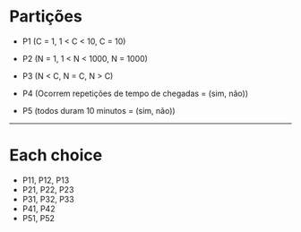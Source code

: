 # Partições

- P1 (C = 1, 1 < C < 10, C = 10)

- P2 (N = 1, 1 < N < 1000, N = 1000)

- P3 (N < C, N = C, N > C)

- P4 (Ocorrem repetições de tempo de chegadas = (sim, não))

- P5 (todos duram 10 minutos = (sim, não))


--------------------------------------------

# Each choice

- P11, P12, P13
- P21, P22, P23
- P31, P32, P33
- P41, P42
- P51, P52
